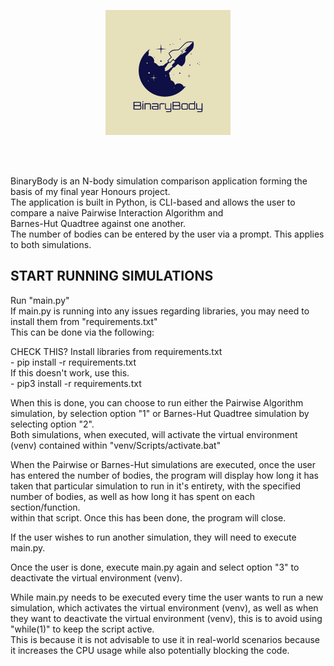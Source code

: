 <!-- <img src="/logos/BinaryBodyLogo.png" alt="BinaryBodyLogo" title="BinaryBodyLogo" style="width: 500px; height: 500px;"> -->

<p align = "center">
  <img src="/logos/BinaryBodyLogo.png" alt="BinaryBodyLogo" title="BinaryBodyLogo" style="width: 200px; height: 200px;">
</p>

<br><br>

<p>
  BinaryBody is an N-body simulation comparison application forming the basis of my final year Honours project.<br>
  The application is built in Python, is CLI-based and allows the user to compare a naive Pairwise Interaction Algorithm and <br>
  Barnes-Hut Quadtree against one another.<br>
  The number of bodies can be entered by the user via a prompt. This applies to both simulations. <br>

  ## START RUNNING SIMULATIONS
  Run "main.py"<br>
  If main.py is running into any issues regarding libraries, you may need to install them from "requirements.txt"<br>
  This can be done via the following:<br>

CHECK THIS?
  Install libraries from requirements.txt<br>
    - pip install -r requirements.txt <br>
  If this doesn't work, use this.<br>
    - pip3 install -r requirements.txt<br>
    
  When this is done, you can choose to run either the Pairwise Algorithm simulation, by selection option "1" or Barnes-Hut Quadtree simulation by selecting option "2".<br>
  Both simulations, when executed, will activate the virtual environment (venv) contained within "venv/Scripts/activate.bat"<br>

  When the Pairwise or Barnes-Hut simulations are executed, once the user has entered the number of bodies, the program will display how long it has taken that particular simulation to run in it's entirety, with the specified number of bodies, as well as how long it has spent on each section/function. <br>
  within that script. Once this has been done, the program will close. <br>

  If the user wishes to run another simulation, they will need to execute main.py.<br>

  Once the user is done, execute main.py again and select option "3" to deactivate the virtual environment (venv). <br>

  While main.py needs to be executed every time the user wants to run a new simulation, which activates the virtual environment (venv), as well as when they want to deactivate the virtual environment (venv), this is to avoid using "while(1)" to keep the script active. <br>
  This is because it is not advisable to use it in real-world scenarios because it increases the CPU usage while also potentially blocking the code.<br>
</p>
